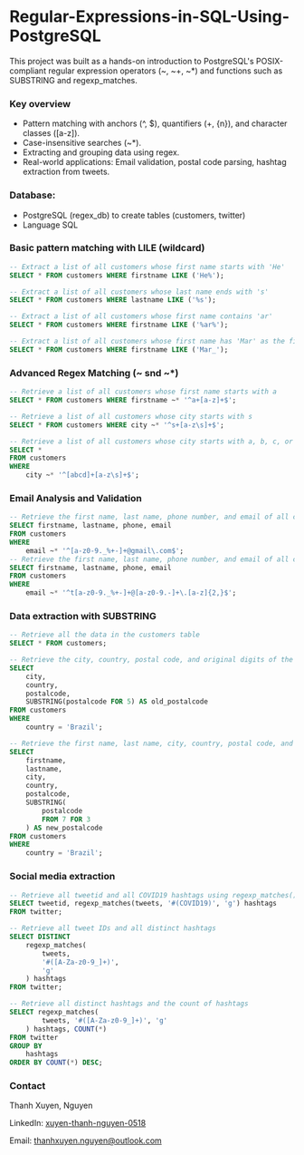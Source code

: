 # Regular-Expressions-in-SQL-Using-PostgreSQL
This project was built as a hands-on introduction to PostgreSQL's POSIX-compliant regular expression operators (~, ~+, ~*) and functions such as SUBSTRING and regexp_matches. 

### Key overview
- Pattern matching with anchors (^, $), quantifiers (+, {n}), and character classes ([a-z]).
- Case-insensitive searches (~*).
- Extracting and grouping data using regex.
- Real-world applications: Email validation, postal code parsing, hashtag extraction from tweets.

### Database:
- PostgreSQL (regex_db) to create tables (customers, twitter)
- Language SQL

### Basic pattern matching with LILE (wildcard)
```sql
-- Extract a list of all customers whose first name starts with 'He'
SELECT * FROM customers WHERE firstname LIKE ('He%');

-- Extract a list of all customers whose last name ends with 's'
SELECT * FROM customers WHERE lastname LIKE ('%s');

-- Extract a list of all customers whose first name contains 'ar'
SELECT * FROM customers WHERE firstname LIKE ('%ar%');

-- Extract a list of all customers whose first name has 'Mar' as the first three letters, followed by any single character
SELECT * FROM customers WHERE firstname LIKE ('Mar_');
```

### Advanced Regex Matching (~ snd ~*)
```sql
-- Retrieve a list of all customers whose first name starts with a
SELECT * FROM customers WHERE firstname ~* '^a+[a-z]+$';

-- Retrieve a list of all customers whose city starts with s
SELECT * FROM customers WHERE city ~* '^s+[a-z\s]+$';

-- Retrieve a list of all customers whose city starts with a, b, c, or d
SELECT *
FROM customers
WHERE
    city ~* '^[abcd]+[a-z\s]+$';
```

### Email Analysis and Validation
```sql
-- Retrieve the first name, last name, phone number, and email of all customers with a Gmail account
SELECT firstname, lastname, phone, email
FROM customers
WHERE
    email ~* '^[a-z0-9._%+-]+@gmail\.com$';
-- Retrieve the first name, last name, phone number, and email of all customers whose email starts with t
SELECT firstname, lastname, phone, email
FROM customers
WHERE
    email ~* '^t[a-z0-9._%+-]+@[a-z0-9.-]+\.[a-z]{2,}$';
```

### Data extraction with SUBSTRING
```sql
-- Retrieve all the data in the customers table
SELECT * FROM customers;

-- Retrieve the city, country, postal code, and original digits of the postal codes for Brazil
SELECT
    city,
    country,
    postalcode,
    SUBSTRING(postalcode FOR 5) AS old_postalcode
FROM customers
WHERE
    country = 'Brazil';

-- Retrieve the first name, last name, city, country, postal code, and the new digits of the postal codes for Brazil
SELECT
    firstname,
    lastname,
    city,
    country,
    postalcode,
    SUBSTRING(
        postalcode
        FROM 7 FOR 3
    ) AS new_postalcode
FROM customers
WHERE
    country = 'Brazil';
```
### Social media extraction
```sql
-- Retrieve all tweetid and all COVID19 hashtags using regexp_matches()
SELECT tweetid, regexp_matches(tweets, '#(COVID19)', 'g') hashtags
FROM twitter;

-- Retrieve all tweet IDs and all distinct hashtags
SELECT DISTINCT
    regexp_matches(
        tweets,
        '#([A-Za-z0-9_]+)',
        'g'
    ) hashtags
FROM twitter;

-- Retrieve all distinct hashtags and the count of hashtags
SELECT regexp_matches(
        tweets, '#([A-Za-z0-9_]+)', 'g'
    ) hashtags, COUNT(*)
FROM twitter
GROUP BY
    hashtags
ORDER BY COUNT(*) DESC;
```
### Contact
Thanh Xuyen, Nguyen

LinkedIn: [xuyen-thanh-nguyen-0518](https://www.linkedin.com/in/xuyen-thanh-nguyen-0518/)

Email: thanhxuyen.nguyen@outlook.com
